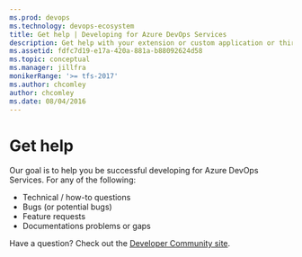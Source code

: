 ```yaml
---
ms.prod: devops
ms.technology: devops-ecosystem
title: Get help | Developing for Azure DevOps Services
description: Get help with your extension or custom application or third party service for Azure DevOps Services.
ms.assetid: fdfc7d19-e17a-420a-881a-b88092624d58
ms.topic: conceptual
ms.manager: jillfra
monikerRange: '>= tfs-2017'
ms.author: chcomley
author: chcomley
ms.date: 08/04/2016
---
```


# Get help

Our goal is to help you be successful developing for Azure DevOps Services. For any of the following:

* Technical / how-to questions
* Bugs (or potential bugs)
* Feature requests
* Documentations problems or gaps

Have a question? Check out the [Developer Community site](https://aka.ms/vsts-integration-help).

